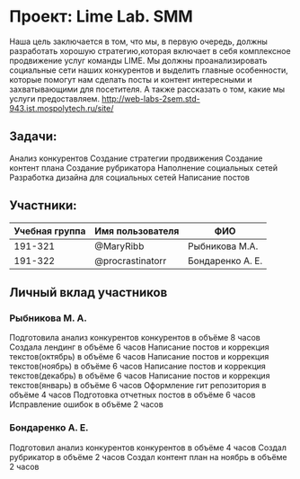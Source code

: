 # Проект: Lime Lab. SMM
Наша цель заключается в том, что мы, в первую очередь, должны разработать хорошую стратегию,которая включает в себя комплексное продвижение услуг команды LIME. Мы должны проанализировать социальные сети наших конкурентов и выделить главные особенности, которые помогут нам сделать посты и контент интересными и захватывающими для посетителя. А также рассказать о том, какие мы услуги предоставляем.
http://web-labs-2sem.std-943.ist.mospolytech.ru/site/

## Задачи:
Анализ конкурентов
Создание стратегии продвижения
Создание контент плана
Создание рубрикатора
Наполнение социальных сетей
Разработка дизайна для социальных сетей
Написание постов


## Участники:
| Учебная группа | Имя пользователя | ФИО                      |
|----------------|------------------|--------------------------|
| 191-321        | @MaryRibb        | Рыбникова М.А.           |
| 191-322        | @procrastinatorr | Бондаренко А. Е.         |


## Личный вклад участников
### Рыбникова М. А. 
Подготовила анализ конкурентов конкурентов в объёме 8 часов 
Создала лендинг в объёме 6 часов 
Написание постов и коррекция текстов(октябрь) в объёме 6 часов 
Написание постов и коррекция текстов(ноябрь) в объёме 6 часов 
Написание постов и коррекция текстов(декабрь) в объёме 6 часов 
Написание постов и коррекция текстов(январь) в объёме 6 часов 
Оформление гит репозитория в объёме 4 часов 
Подготовка отчетных постов в объёме 6 часов 
Исправление ошибок в объёме 2 часов 


### Бондаренко А. Е.
Подготовил анализ конкурентов конкурентов в объёме 4 часов 
Создал рубрикатор в объёме 2 часов 
Создал контент план на ноябрь в объёме 2 часов 

